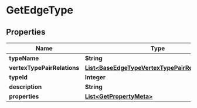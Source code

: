 

# GetEdgeType


## Properties

| Name | Type | Description | Notes |
|------------ | ------------- | ------------- | -------------|
|**typeName** | **String** |  |  [optional] |
|**vertexTypePairRelations** | [**List&lt;BaseEdgeTypeVertexTypePairRelationsInner&gt;**](BaseEdgeTypeVertexTypePairRelationsInner.md) |  |  [optional] |
|**typeId** | **Integer** |  |  [optional] |
|**description** | **String** |  |  [optional] |
|**properties** | [**List&lt;GetPropertyMeta&gt;**](GetPropertyMeta.md) |  |  [optional] |




